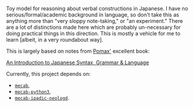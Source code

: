 Toy model for reasoning about verbal constructions in Japanese. I have no 
serious/formal/academic background in language, so don't take this as anything 
more than "very sloppy note-taking," or "an experiment." There are a lot of 
distinctions made here which are probably un-necessary for doing practical 
things in this direction. 
This is mostly a vehicle for me to learn [albeit, in a very roundabout way].


This is largely based on notes from [Pomax'](https://github.com/Pomax) excellent book:

[An Introduction to Japanese Syntax, Grammar & Language](https://pomax.github.io/nrGrammar)


Currently, this project depends on:

- [`mecab`](https://github.com/taku910/mecab), 
- [`mecab-python3`](https://github.com/SamuraiT/mecab-python3),
- [`mecab-ipadic-neologd`](https://github.com/neologd/mecab-ipadic-neologd).
